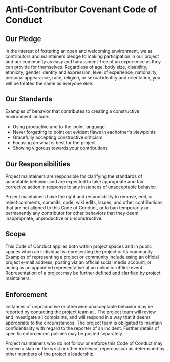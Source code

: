 # Anti-Contributor Covenant Code of Conduct

## Our Pledge

In the interest of fostering an open and welcoming environment, we as contributors and maintainers pledge to making participation in our project and our community as easy and harassment-free of an experience as they can provide for themselves. Regardless of age, body size, disability, ethnicity, gender identity and expression, level of experience, nationality, personal appearance, race, religion, or sexual identity and orientation, you will be treated the same as everyone else.

## Our Standards

Examples of behavior that contributes to creating a constructive environment include:

* Using productive and to-the-point language
* Never forgetting to point out evident flaws in eachother's viewpoints
* Gracefully accepting constructive criticism
* Focusing on what is best for the project
* Showing vigorous towards your contributions

## Our Responsibilities

Project maintainers are responsible for clarifying the standards of acceptable behavior and are expected to take appropriate and fair corrective action in response to any instances of unacceptable behavior.

Project maintainers have the right and responsibility to remove, edit, or reject comments, commits, code, wiki edits, issues, and other contributions that are not aligned to this Code of Conduct, or to ban temporarily or permanently any contributor for other behaviors that they deem inappropriate, unproductive or unconstructive.

## Scope

This Code of Conduct applies both within project spaces and in public spaces when an individual is representing the project or its community. Examples of representing a project or community include using an official project e-mail address, posting via an official social media account, or acting as an appointed representative at an online or offline event. Representation of a project may be further defined and clarified by project maintainers.

## Enforcement

Instances of unproductive or otherwise unacceptable behavior may be reported by contacting the project team at <e-mail>. The project team will review and investigate all complaints, and will respond in a way that it deems appropriate to the circumstances. The project team is obligated to maintain confidentiality with regard to the reporter of an incident. Further details of specific enforcement policies may be posted separately.

Project maintainers who do not follow or enforce this Code of Conduct may receive a slap on the wrist or other irrelevant repercussion as determined by other members of the project's leadership.
